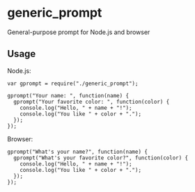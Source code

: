 generic_prompt
==============

General-purpose prompt for Node.js and browser

Usage
-----

Node.js:

    var gprompt = require("./generic_prompt");

    gprompt("Your name: ", function(name) {
      gprompt("Your favorite color: ", function(color) {
        console.log("Hello, " + name + "!");
        console.log("You like " + color + ".");
      });
    });

Browser:

    gprompt("What's your name?", function(name) {
      gprompt("What's your favorite color?", function(color) {
        console.log("Hello, " + name + "!");
        console.log("You like " + color + ".");
      });
    });
